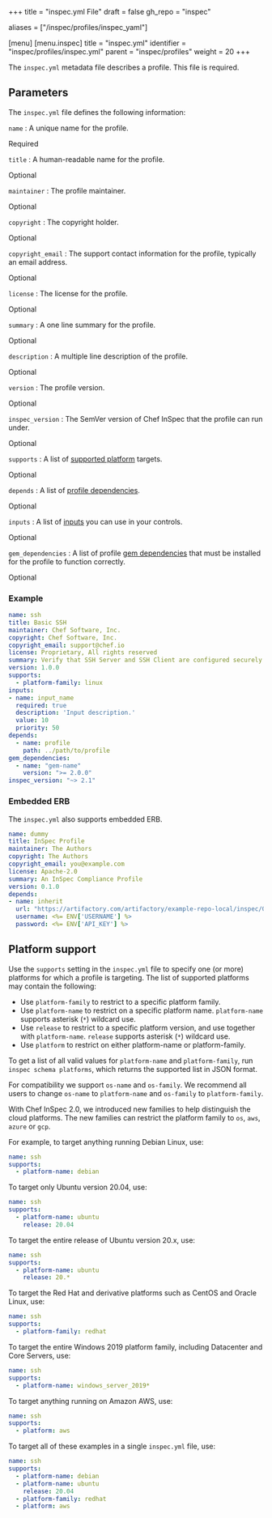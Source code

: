 +++
title = "inspec.yml File"
draft = false
gh_repo = "inspec"

aliases = ["/inspec/profiles/inspec_yaml"]

[menu]
  [menu.inspec]
    title = "inspec.yml"
    identifier = "inspec/profiles/inspec.yml"
    parent = "inspec/profiles"
    weight = 20
+++

The `inspec.yml` metadata file describes a profile. This file is required.

## Parameters

The `inspec.yml` file defines the following information:

`name`
: A unique name for the profile.

  Required

`title`
: A human-readable name for the profile.

  Optional

`maintainer`
: The profile maintainer.

  Optional

`copyright`
: The copyright holder.

  Optional

`copyright_email`
: The support contact information for the profile, typically an email address.

  Optional

`license`
: The license for the profile.

  Optional

`summary`
: A one line summary for the profile.

  Optional

`description`
: A multiple line description of the profile.

  Optional

`version`
: The profile version.

  Optional

`inspec_version`
: The SemVer version of Chef InSpec that the profile can run under.

  Optional

`supports`
: A list of [supported platform](#platform-support) targets.

  Optional

`depends`
: A list of [profile dependencies](/inspec/profiles/depends/).

  Optional

`inputs`
: A list of [inputs](/inspec/profiles/inputs) you can use in your controls.

  Optional

`gem_dependencies`
: A list of profile [gem dependencies](/inspec/profiles/depends/#gem-dependencies) that must be installed for the profile to function correctly.

  Optional

### Example

```yaml
name: ssh
title: Basic SSH
maintainer: Chef Software, Inc.
copyright: Chef Software, Inc.
copyright_email: support@chef.io
license: Proprietary, All rights reserved
summary: Verify that SSH Server and SSH Client are configured securely
version: 1.0.0
supports:
  - platform-family: linux
inputs:
- name: input_name
  required: true
  description: 'Input description.'
  value: 10
  priority: 50
depends:
  - name: profile
    path: ../path/to/profile
gem_dependencies:
  - name: "gem-name"
    version: ">= 2.0.0"
inspec_version: "~> 2.1"
```

### Embedded ERB

The `inspec.yml` also supports embedded ERB.

```yaml
name: dummy
title: InSpec Profile
maintainer: The Authors
copyright: The Authors
copyright_email: you@example.com
license: Apache-2.0
summary: An InSpec Compliance Profile
version: 0.1.0
depends:
- name: inherit
  url: "https://artifactory.com/artifactory/example-repo-local/inspec/0.4.1.tar.gz"
  username: <%= ENV['USERNAME'] %>
  password: <%= ENV['API_KEY'] %>
```

## Platform support

Use the `supports` setting in the `inspec.yml` file to specify one (or more) platforms for which a profile is targeting. The list of supported platforms may contain the following:

- Use `platform-family` to restrict to a specific platform family.
- Use `platform-name` to restrict on a specific platform name. `platform-name` supports asterisk (`*`) wildcard use.
- Use `release` to restrict to a specific platform version, and use together with `platform-name`. `release` supports asterisk (`*`) wildcard use.
- Use `platform` to restrict on either platform-name or platform-family.

To get a list of all valid values for `platform-name` and `platform-family`, run `inspec schema platforms`, which returns the supported list in JSON format.

For compatibility we support `os-name` and `os-family`. We recommend all users
to change `os-name` to `platform-name` and `os-family` to `platform-family`.

With Chef InSpec 2.0, we introduced new families to help distinguish the cloud
platforms. The new families can restrict the platform family to `os`, `aws`, `azure` or `gcp`.

For example, to target anything running Debian Linux, use:

```yaml
name: ssh
supports:
  - platform-name: debian
```

To target only Ubuntu version 20.04, use:

```yaml
name: ssh
supports:
  - platform-name: ubuntu
    release: 20.04
```

To target the entire release of Ubuntu version 20.x, use:

```yaml
name: ssh
supports:
  - platform-name: ubuntu
    release: 20.*
```

To target the Red Hat and derivative platforms such as CentOS and Oracle Linux, use:

```yaml
name: ssh
supports:
  - platform-family: redhat
```

To target the entire Windows 2019 platform family, including Datacenter and Core Servers, use:

```yaml
name: ssh
supports:
  - platform-name: windows_server_2019*
```

To target anything running on Amazon AWS, use:

```yaml
name: ssh
supports:
  - platform: aws
```

To target all of these examples in a single `inspec.yml` file, use:

```yaml
name: ssh
supports:
  - platform-name: debian
  - platform-name: ubuntu
    release: 20.04
  - platform-family: redhat
  - platform: aws
```
